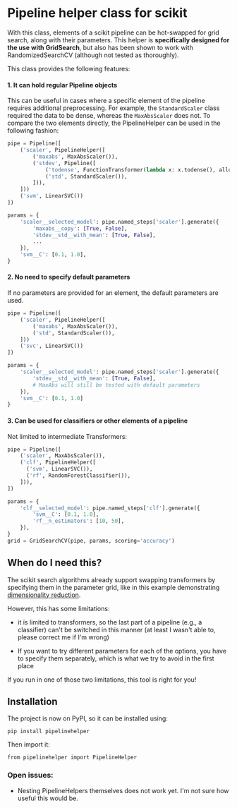 # Pipeline helper class for scikit #
With this class, elements of a scikit pipeline can be hot-swapped for grid search, along with their parameters. 
This helper is __specifically designed for the use with GridSearch__, but also has been shown to work with RandomizedSearchCV (although not tested as thoroughly).

This class provides the following features:

#### 1. It can hold regular Pipeline objects
This can be useful in cases where a specific element of the pipeline requires additional preprocessing. 
For example, the `StandardScaler` class required the data to be dense, whereas the `MaxAbsScaler` does not. To compare the two elements directly, the PipelineHelper can be used in the following fashion:

```python
pipe = Pipeline([
    ('scaler', PipelineHelper([
        ('maxabs', MaxAbsScaler()),
        ('stdev', Pipeline([
            ('todense', FunctionTransformer(lambda x: x.todense(), allow_sparse=True)),
            ('std', StandardScaler()),
        ])),
    ]))
    ('svm', LinearSVC())
])

params = {
    'scaler__selected_model': pipe.named_steps['scaler'].generate({
        'maxabs__copy': [True, False],
        'stdev__std__with_mean': [True, False],
        ...
    }),
    'svm__C': [0.1, 1.0],
}

```

#### 2. No need to specify default parameters
If no parameters are provided for an element, the default parameters are used.

```python
pipe = Pipeline([
    ('scaler', PipelineHelper([
        ('maxabs', MaxAbsScaler()),
        ('std', StandardScaler()),
    ]))
    ('svc', LinearSVC())
])

params = {
    'scaler__selected_model': pipe.named_steps['scaler'].generate({
        'stdev__std__with_mean': [True, False],
        # MaxAbs will still be tested with default parameters
    }),
    'svm__C': [0.1, 1.0]
}

```

#### 3. Can be used for classifiers or other elements of a pipeline
Not limited to intermediate Transformers:

```python
pipe = Pipeline([
    ('scaler', MaxAbsScaler()),
    ('clf', PipelineHelper([
      ('svm', LinearSVC()),
      ('rf', RandomForestClassifier()),
    ])),
])

params = {
    'clf__selected_model': pipe.named_steps['clf'].generate({
        'svm__C': [0.1, 1.0],
        'rf__n_estimators': [10, 50],
    }),
}
grid = GridSearchCV(pipe, params, scoring='accuracy')
```

## When do I need this?
The scikit search algorithms already support swapping transformers by specifying them in the parameter grid, like in this example demonstrating [dimensionality reduction](https://scikit-learn.org/stable/auto_examples/compose/plot_compare_reduction.html).

However, this has some limitations:
 - it is limited to transformers, so the last part of a pipeline (e.g., a classifier) can't be switched in this manner (at least I wasn't able to, please correct me if I'm wrong)
 
 - If you want to try different parameters for each of the options, you have to specify them separately, which is what we try to avoid in the first place
 
If you run in one of those two limitations, this tool is right for you! 

## Installation

The project is now on PyPI, so it can be installed using:

    pip install pipelinehelper

Then import it:

    from pipelinehelper import PipelineHelper

### Open issues:

 - Nesting PipelineHelpers themselves does not work yet. 
   I'm not sure how useful this would be.
